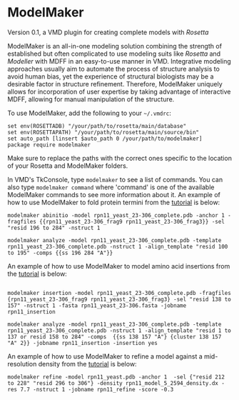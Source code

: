 # ModelMaker
Version 0.1, a VMD plugin for creating complete models with _Rosetta_

ModelMaker is an all-in-one modeling solution combining the strength of established
but often complicated to use modeling suits like _Rosetta_ and _Modeller_ with
MDFF in an easy-to-use manner in VMD. Integrative modeling approaches usually
aim to automate the process of structure analysis to avoid human bias, yet the
experience of structural biologists may be a desirable factor in structure refinement.
Therefore, ModelMaker uniquely allows for incorporation of user expertise by taking advantage of
interactive MDFF, allowing for manual manipulation of the structure.

To use ModelMaker, add the following to your `~/.vmdrc`:
```
set env(ROSETTADB) "/your/path/to/rosetta/main/database"
set env(ROSETTAPATH) "/your/path/to/rosetta/main/source/bin"
set auto_path [linsert $auto_path 0 /your/path/to/modelmaker]
package require modelmaker
```

Make sure to replace the paths with the correct ones specific to the location of
your Rosetta and ModelMaker folders.

In VMD's TkConsole, type `modelmaker` to see a list of commands. You can also
type `modelmaker command` where 'command' is one of the available ModelMaker commands
to see more information about it. An example of how to use ModelMaker to fold
protein termini from the [tutorial](http://www.ks.uiuc.edu/Training/Tutorials/science/rosetta-mdff/rosetta-mdff-tutorial-html/node4.html) is below:

```
modelmaker abinitio -model rpn11_yeast_23-306_complete.pdb -anchor 1 -fragfiles {{rpn11_yeast_23-306_frag9 rpn11_yeast_23-306_frag3}} -sel "resid 196 to 284" -nstruct 1

modelmaker analyze -model rpn11_yeast_23-306_complete.pdb -template rpn11_yeast_23-306_complete.pdb -nstruct 1 -align_template "resid 100 to 195" -comps {{ss 196 284 "A"}}
```
An example of how to use ModelMaker to model amino acid insertions from the [tutorial](http://www.ks.uiuc.edu/Training/Tutorials/science/rosetta-mdff/rosetta-mdff-tutorial-html/node5.html) is below:

```

modelmaker insertion -model rpn11_yeast_23-306_complete.pdb -fragfiles {rpn11_yeast_23-306_frag9 rpn11_yeast_23-306_frag3} -sel "resid 138 to 157" -nstruct 1 -fasta rpn11_yeast_23-306.fasta -jobname rpn11_insertion

modelmaker analyze -model rpn11_yeast_23-306_complete.pdb -template rpn11_yeast_23-306_complete.pdb -nstruct 1 -align_template "resid 1 to 137 or resid 158 to 284" -comps  {{ss 138 157 "A"} {cluster 138 157 "A" 2}} -jobname rpn11_insertion -insertion yes
```

An example of how to use ModelMaker to refine a model against a mid-resolution density from the [tutorial](http://www.ks.uiuc.edu/Training/Tutorials/science/rosetta-mdff/rosetta-mdff-tutorial-html/node6.html) is below:

```
modelmaker refine -model rpn11_yeast.pdb -anchor 1  -sel {"resid 212 to 228" "resid 296 to 306"} -density rpn11_model_5_2594_density.dx -res 7.7 -nstruct 1 -jobname rpn11_refine -score -0.3
```
